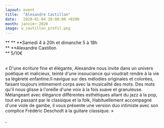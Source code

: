 ```yaml
---
layout: event
title:  "Alexandre Castillon"
date:   2020-01-04 20:00:00 +0200
month: janvier-2020
image: a_castillon_profil.png
---
```


**
**
**Samedi 4 à 20h et dimanche 5 à 18h  
** **Alexandre Castillon  
** 5/10€

<br /> « D'une écriture fine et élégante, Alexandre nous invite dans un univers poétique et malicieux, teinté d'une insouciance qui voudrait rendre à la vie sa légèreté enfantine.Il navigue sur des mélodies originales et colorées, faisant toujours intimement corps avec la musicalité des mots. Des mots qu'il nous glisse à l'oreille d'une voix à la fois suave et granuleuse.   Mélangeant avec élégance différentes esthétiques allant du jazz à la pop, tout en passant par le classique et la folk, Habituellement accompagné d'une viole de gambe, il vous présente une version duo intimiste avec son complice Frédéric Deschodt à la guitare classique. » 

[ ](https://we.tl/t-VCFCC2yvR9)